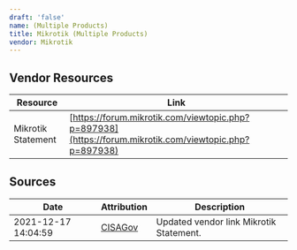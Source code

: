 ```yaml
---
draft: 'false'
name: (Multiple Products)
title: Mikrotik (Multiple Products)
vendor: Mikrotik
---
```


## Vendor Resources
| Resource | Link |
| --- | --- |
| Mikrotik Statement | [https://forum.mikrotik.com/viewtopic.php?p=897938](https://forum.mikrotik.com/viewtopic.php?p=897938) |



## Sources
| Date | Attribution | Description |
| --- | --- | --- |
| 2021-12-17 14:04:59 | [CISAGov](https://raw.githubusercontent.com/cisagov/log4j-affected-db/develop/README.md) | Updated vendor link Mikrotik Statement.  |

